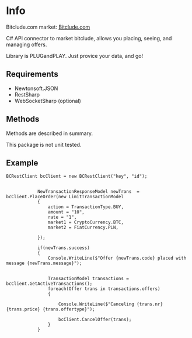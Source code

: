 # Info

Bitclude.com market: [Bitclude.com](https://bitclude.com/r/554934414)

C# API connector to market bitclude, allows you placing, seeing, and managing offers.

Library is PLUGandPLAY. Just provice your data, and go!
## Requirements

* Newtonsoft.JSON
* RestSharp
* WebSocketSharp (optional)
## Methods

Methods are described in summary. 

This package is not unit tested.

## Example

```
BCRestClient bcClient = new BCRestClient("key", "id");
            
            
            NewTransactionResponseModel newTrans  = bcClient.PlaceOrder(new LimitTransactionModel
            {
                action = TransactionType.BUY,
                amount = "10",
                rate = "1",
                market1 = CryptoCurrency.BTC,
                market2 = FiatCurrency.PLN,
                
            });

            if(newTrans.success)
            {
                Console.WriteLine($"Offer {newTrans.code} placed with message {newTrans.message}");
                

                TransactionModel transactions = bcClient.GetActiveTransactions();
                foreach(Offer trans in transactions.offers)
                {

                    Console.WriteLine($"Canceling {trans.nr} {trans.price} {trans.offertype}");
                    
                    bcClient.CancelOffer(trans);
                }
            }
```

